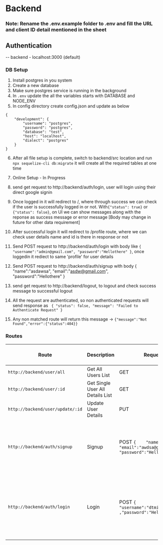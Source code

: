 # Backend

### Note: Rename the .env.example folder to .env and fill the URL and client ID detail mentioned in the sheet

## Authentication

-- backend - localhost:3000 (default)

### DB Setup
1. Install postgres in you system
2. Create a new database
3. Make sure postgres service is running in the background
4. In `.env` update the all the variables starts with DATABASE and NODE_ENV
5. In config directory create config.json and update as below
```
{
    "development": {
        "username": "postgres",
        "password": "postgres",
        "database": "test",
        "host": "localhost",
        "dialect": "postgres"
    }
}
```
6. After all file setup is complete, switch to backend/src location and run `npx sequelize-cli db:migrate` it will create all the required tables at one time
7. Online Setup - In Progress

1. send get request to http://backend/auth/login, user will login using their direct google signin
2. Once logged in it will redirect to /, where through success we can check if the user is successfully logged in or not. With`{"status": true}` or `{"status": false}`, on UI we can show messages along with the reponse as success message or error message [Body may change in future for other data requirement]
3. After successful login it will redirect to /profile route, where we can check user details name and id is there in response or not
4. Send POST request to  http://backend/auth/login with body like `{
	"username":"admin@gmail.com",
	"password":"Hellothere"
}`, once loggedin it rediect to same 'profile' for user details
5. Send POST request to http://backend/auth/signup with body {
	"name":"asdawsa",
	"email":"asdw@gmail.com",
	"password":"Hellothere"
}
4. send get request to http://backend/logout, to logout and check success message to successful logout
5. All the request are authenticated, so non authenticated requests will send response as `
{
	"status": false,
	"message": "Failed to Authenticate Request"
}`
6. Any non matched route will return this message -> `{"message":"Not Found","error":{"status":404}}`

### Routes

|Route|Description  |Request Type   |Response and Description   |
|---|---|---|---|
|`http://backend/user/all` |  Get All Users List | GET | [{users data}] |
|`http://backend/user/:id` |  Get Single User All Details List | GET | {user data}|
|`http://backend/user/update/:id` |  Update User Details | PUT | [0]/[1] 0 - Not updated/ 1 Updated |
|`http://backend/auth/signup` | Signup | POST `{	"name":"awdsa",	"email":"awdsa@gmail.com",	"password":"Hellothere"}` | `{	"status": false,	"message": "User is already registered with us. Please Login with the given Email address."}`|
| `http://backend/auth/login` | Login | POST ` {	"username":"dtmishra43@gmail.com" ,"password":"Hellothere"} `| `{	"status": true,	"user": {		"name": "Aditya Narayan Mishra",		"id": "2b9959ed-3056-48bf-8f68-9206c768d594"	}}` |

